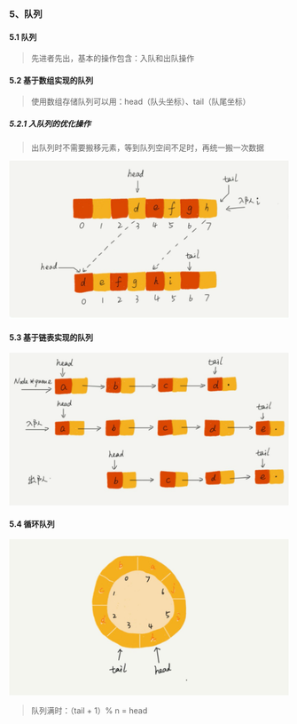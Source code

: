 ### 5、队列

#### 5.1 队列

> 先进者先出，基本的操作包含：入队和出队操作

#### 5.2 基于数组实现的队列

> 使用数组存储队列可以用：head（队头坐标）、tail（队尾坐标）

##### 5.2.1 入队列的优化操作

> 出队列时不需要搬移元素，等到队列空间不足时，再统一搬一次数据

<img src="../res/入队列优化操作.png" style="zoom:50%;" />

#### 5.3 基于链表实现的队列

<img src="../res/基于链表实现的队列.png" style="zoom:50%;" />

#### 5.4 循环队列

<img src="../res/循环队列.png" style="zoom:50%;" />

> 队列满时：（tail + 1）% n = head